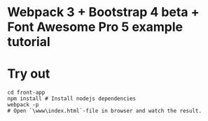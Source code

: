 # Webpack 3 + Bootstrap 4 beta + Font Awesome Pro 5  example tutorial 



# Try out

```
cd front-app
npm install # Install nodejs dependencies
webpack -p
# Open `\www\index.html`-file in browser and watch the result.
```
